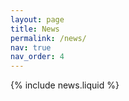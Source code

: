 ```yaml
---
layout: page
title: News
permalink: /news/
nav: true
nav_order: 4
---
```


{% include news.liquid %}

